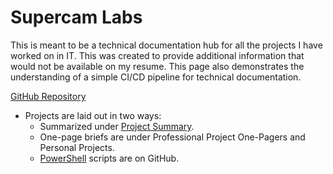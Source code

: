 # Supercam Labs

This is meant to be a technical documentation hub for all the projects I have worked on in IT.  This was created to provide additional information that would not be available on my resume.  This page also demonstrates the understanding of a simple CI/CD pipeline for technical documentation.

[GitHub Repository](http://github.com/supercam/greybox "GitHub Repository")

- Projects are laid out in two ways:
	* Summarized under [Project Summary](https://supercam.github.io/greybox/projects/ "Project Summary").
	* One-page briefs are under Professional Project One-Pagers and Personal Projects.
	* [PowerShell](https://github.com/supercam/greybox/tree/c1570cdc4630352845ab886bfe1f873d34bb1f4a/homelab_platform/powershell "PowerShell") scripts are on GitHub.
